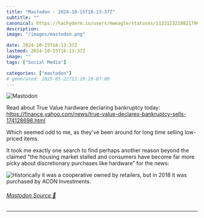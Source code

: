 ```yaml
---
title: "Mastodon - 2024-10-15T16:13:37Z"
subtitle: ""
canonical: https://hachyderm.io/users/mweagle/statuses/113312321882179642
description:
image: "/images/mastodon.png"

date: 2024-10-15T16:13:37Z
lastmod: 2024-10-15T16:13:37Z
image: ""
tags: ["Social Media"]

categories: ["mastodon"]
# generated: 2025-05-22T22:29:20-07:00
---
```

![Mastodon](/images/mastodon.png)

<p>Read about True Value hardware declaring bankruptcy today: <a href="https://finance.yahoo.com/news/true-value-declares-bankruptcy-sells-174128698.html" target="_blank" rel="nofollow noopener noreferrer" translate="no"><span class="invisible">https://</span><span class="ellipsis">finance.yahoo.com/news/true-va</span><span class="invisible">lue-declares-bankruptcy-sells-174128698.html</span></a> </p><p>Which seemed odd to me, as they&#39;ve been around for long time selling low-priced items.  </p><p>It took me exactly one search to find perhaps another reason beyond the claimed &quot;the housing market stalled and consumers have become far more picky about discretionary purchases like hardware” for the news:</p>

![Historically it was a cooperative owned by retailers, but in 2018 it was purchased by
ACON Investments. ](3e905cb32bf1a450.png)

###### [Mastodon Source 🐘](https://hachyderm.io/@mweagle/113312321882179642)

___
